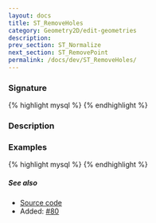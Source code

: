 ```yaml
---
layout: docs
title: ST_RemoveHoles
category: Geometry2D/edit-geometries
description: 
prev_section: ST_Normalize
next_section: ST_RemovePoint
permalink: /docs/dev/ST_RemoveHoles/
---
```


### Signature

{% highlight mysql %}
{% endhighlight %}

### Description

### Examples

{% highlight mysql %}
{% endhighlight %}

##### See also

* <a href="https://github.com/irstv/H2GIS/blob/master/h2spatial-ext/src/main/java/org/h2gis/h2spatialext/function/spatial/edit/ST_RemoveHoles.java" target="_blank">Source code</a>
* Added: <a href="https://github.com/irstv/H2GIS/pull/80" target="_blank">#80</a>
